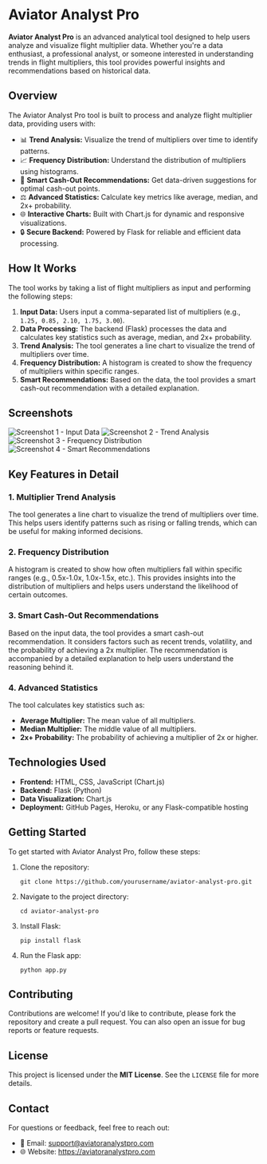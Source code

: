 <!DOCTYPE html>
<html lang="en">
<head>
    <meta charset="UTF-8">
    <meta name="viewport" content="width=device-width, initial-scale=1.0">
    <title>Aviator Analyst Pro</title>
    
</head>
<body>
    <h1>Aviator Analyst Pro</h1>
    <p>
        <strong>Aviator Analyst Pro</strong> is an advanced analytical tool designed to help users analyze and visualize flight multiplier data. 
        Whether you're a data enthusiast, a professional analyst, or someone interested in understanding trends in flight multipliers, 
        this tool provides powerful insights and recommendations based on historical data.
    </p>
    <h2>Overview</h2>
    <p>
        The Aviator Analyst Pro tool is built to process and analyze flight multiplier data, providing users with:
    </p>
    <ul>
        <li>📊 <strong>Trend Analysis:</strong> Visualize the trend of multipliers over time to identify patterns.</li>
        <li>📈 <strong>Frequency Distribution:</strong> Understand the distribution of multipliers using histograms.</li>
        <li>🎯 <strong>Smart Cash-Out Recommendations:</strong> Get data-driven suggestions for optimal cash-out points.</li>
        <li>⚖️ <strong>Advanced Statistics:</strong> Calculate key metrics like average, median, and 2x+ probability.</li>
        <li>🌐 <strong>Interactive Charts:</strong> Built with Chart.js for dynamic and responsive visualizations.</li>
        <li>🔒 <strong>Secure Backend:</strong> Powered by Flask for reliable and efficient data processing.</li>
    </ul>
    <h2>How It Works</h2>
    <p>
        The tool works by taking a list of flight multipliers as input and performing the following steps:
    </p>
    <ol>
        <li><strong>Input Data:</strong> Users input a comma-separated list of multipliers (e.g., <code>1.25, 0.85, 2.10, 1.75, 3.00</code>).</li>
        <li><strong>Data Processing:</strong> The backend (Flask) processes the data and calculates key statistics such as average, median, and 2x+ probability.</li>
        <li><strong>Trend Analysis:</strong> The tool generates a line chart to visualize the trend of multipliers over time.</li>
        <li><strong>Frequency Distribution:</strong> A histogram is created to show the frequency of multipliers within specific ranges.</li>
        <li><strong>Smart Recommendations:</strong> Based on the data, the tool provides a smart cash-out recommendation with a detailed explanation.</li>
    </ol>
    <h2>Screenshots</h2>
    <div class="screenshot-grid">
        <img src="https://github.com/user-attachments/assets/009b752d-b01d-45b9-bd0a-04de7b664ec0" alt="Screenshot 1 - Input Data">
        <img src="https://github.com/user-attachments/assets/03753960-7d61-4f29-a53d-f0bfcafd7d5e" alt="Screenshot 2 - Trend Analysis">
        <img src="https://github.com/user-attachments/assets/e41b93ba-1eb3-48d0-afd4-3a673f29b136" alt="Screenshot 3 - Frequency Distribution">
        <img src="https://github.com/user-attachments/assets/b39e8c47-390a-4422-b061-de8286d712cd" alt="Screenshot 4 - Smart Recommendations">
    </div>
    <h2>Key Features in Detail</h2>
    <h3>1. Multiplier Trend Analysis</h3>
    <p>
        The tool generates a line chart to visualize the trend of multipliers over time. This helps users identify patterns such as rising or falling trends, 
        which can be useful for making informed decisions.
    </p>
    <h3>2. Frequency Distribution</h3>
    <p>
        A histogram is created to show how often multipliers fall within specific ranges (e.g., 0.5x-1.0x, 1.0x-1.5x, etc.). 
        This provides insights into the distribution of multipliers and helps users understand the likelihood of certain outcomes.
    </p>
    <h3>3. Smart Cash-Out Recommendations</h3>
    <p>
        Based on the input data, the tool provides a smart cash-out recommendation. It considers factors such as recent trends, volatility, 
        and the probability of achieving a 2x multiplier. The recommendation is accompanied by a detailed explanation to help users understand the reasoning behind it.
    </p>
    <h3>4. Advanced Statistics</h3>
    <p>
        The tool calculates key statistics such as:
        <ul>
            <li><strong>Average Multiplier:</strong> The mean value of all multipliers.</li>
            <li><strong>Median Multiplier:</strong> The middle value of all multipliers.</li>
            <li><strong>2x+ Probability:</strong> The probability of achieving a multiplier of 2x or higher.</li>
        </ul>
    </p>
    <h2>Technologies Used</h2>
    <ul>
        <li><strong>Frontend:</strong> HTML, CSS, JavaScript (Chart.js)</li>
        <li><strong>Backend:</strong> Flask (Python)</li>
        <li><strong>Data Visualization:</strong> Chart.js</li>
        <li><strong>Deployment:</strong> GitHub Pages, Heroku, or any Flask-compatible hosting</li>
    </ul>
    <h2>Getting Started</h2>
    <p>
        To get started with Aviator Analyst Pro, follow these steps:
    </p>
    <ol>
        <li>Clone the repository:
            <pre><code>git clone https://github.com/yourusername/aviator-analyst-pro.git</code></pre>
        </li>
        <li>Navigate to the project directory:
            <pre><code>cd aviator-analyst-pro</code></pre>
        </li>
        <li>Install Flask:
            <pre><code>pip install flask</code></pre>
        </li>
        <li>Run the Flask app:
            <pre><code>python app.py</code></pre>
        </li>
    </ol>
    <h2>Contributing</h2>
    <p>
        Contributions are welcome! If you'd like to contribute, please fork the repository and create a pull request. 
        You can also open an issue for bug reports or feature requests.
    </p>
    <h2>License</h2>
    <p>
        This project is licensed under the <strong>MIT License</strong>. See the <code>LICENSE</code> file for more details.
    </p>
    <h2>Contact</h2>
    <p>
        For questions or feedback, feel free to reach out:
        <ul>
            <li>📧 Email: <a href="mailto:kopanomothlaka@gmail.com">support@aviatoranalystpro.com</a></li>
            <li>🌐 Website: <a href="http://kaytech.fwh.is" target="_blank">https://aviatoranalystpro.com</a></li>
        </ul>
    </p>
</body>
</html>
